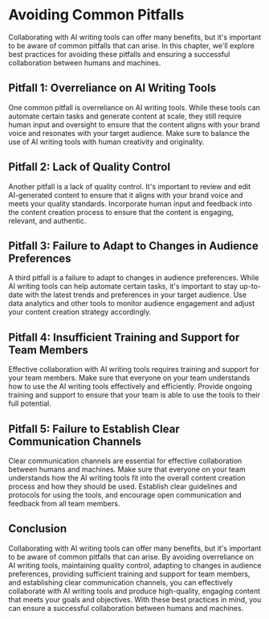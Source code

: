 Avoiding Common Pitfalls
=====================================================================

Collaborating with AI writing tools can offer many benefits, but it's important to be aware of common pitfalls that can arise. In this chapter, we'll explore best practices for avoiding these pitfalls and ensuring a successful collaboration between humans and machines.

Pitfall 1: Overreliance on AI Writing Tools
-------------------------------------------

One common pitfall is overreliance on AI writing tools. While these tools can automate certain tasks and generate content at scale, they still require human input and oversight to ensure that the content aligns with your brand voice and resonates with your target audience. Make sure to balance the use of AI writing tools with human creativity and originality.

Pitfall 2: Lack of Quality Control
----------------------------------

Another pitfall is a lack of quality control. It's important to review and edit AI-generated content to ensure that it aligns with your brand voice and meets your quality standards. Incorporate human input and feedback into the content creation process to ensure that the content is engaging, relevant, and authentic.

Pitfall 3: Failure to Adapt to Changes in Audience Preferences
--------------------------------------------------------------

A third pitfall is a failure to adapt to changes in audience preferences. While AI writing tools can help automate certain tasks, it's important to stay up-to-date with the latest trends and preferences in your target audience. Use data analytics and other tools to monitor audience engagement and adjust your content creation strategy accordingly.

Pitfall 4: Insufficient Training and Support for Team Members
-------------------------------------------------------------

Effective collaboration with AI writing tools requires training and support for your team members. Make sure that everyone on your team understands how to use the AI writing tools effectively and efficiently. Provide ongoing training and support to ensure that your team is able to use the tools to their full potential.

Pitfall 5: Failure to Establish Clear Communication Channels
------------------------------------------------------------

Clear communication channels are essential for effective collaboration between humans and machines. Make sure that everyone on your team understands how the AI writing tools fit into the overall content creation process and how they should be used. Establish clear guidelines and protocols for using the tools, and encourage open communication and feedback from all team members.

Conclusion
----------

Collaborating with AI writing tools can offer many benefits, but it's important to be aware of common pitfalls that can arise. By avoiding overreliance on AI writing tools, maintaining quality control, adapting to changes in audience preferences, providing sufficient training and support for team members, and establishing clear communication channels, you can effectively collaborate with AI writing tools and produce high-quality, engaging content that meets your goals and objectives. With these best practices in mind, you can ensure a successful collaboration between humans and machines.
